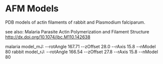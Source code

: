 AFM Models
==========

PDB models of actin filaments of rabbit and Plasmodium falciparum.

see also:
Malaria Parasite Actin Polymerization and Filament Structure
http://dx.doi.org/10.1074/jbc.M110.142638

malaria model_mJ: --rotAngle 167.71 --zOffset 28.0 --rAxis 15.8 --nModel 80
rabbit model_rJ:  --rotAngle 166.54 --zOffset 27.8 --rAxis 15.8 --nModel 80

